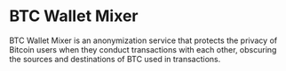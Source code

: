 # BTC Wallet Mixer

BTC Wallet Mixer is an anonymization service that protects the privacy of Bitcoin users when they conduct transactions with each other, obscuring the sources and destinations of BTC used in transactions. 
